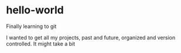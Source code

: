 # hello-world
Finally learning to git

I wanted to get all my projects, past and future, organized and version controlled. It might take a bit
